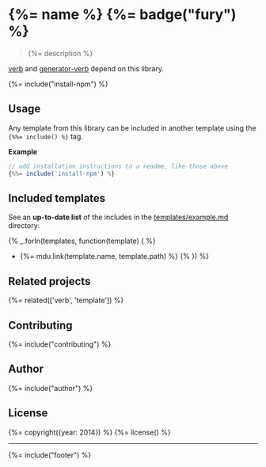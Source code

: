 # {%= name %} {%= badge("fury") %}

> {%= description %}

[verb](https://github.com/assemble/verb) and [generator-verb](https://github.com/assemble/generator-verb) depend on this library.

{%= include("install-npm") %}

## Usage

Any template from this library can be included in another template using the `{%%= include() %}` tag.

**Example**

```js
// add installation instructions to a readme, like those above
{%%= include('install-npm') %}
```

## Included templates
See an **up-to-date list** of the includes in the [templates/example.md](templates/examples.md) directory:

{% _.forIn(templates, function(template) { %}
- {%= mdu.link(template.name, template.path) %} {% }) %}

## Related projects
{%= related(['verb', 'template']) %}

## Contributing
{%= include("contributing") %}

## Author
{%= include("author") %}

## License
{%= copyright({year: 2014}) %}
{%= license() %}

***

{%= include("footer") %}
